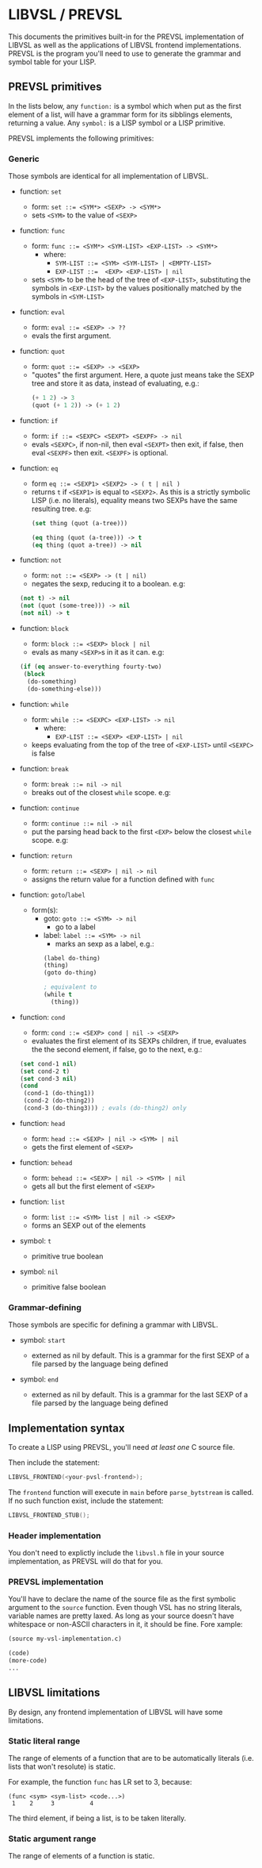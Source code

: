 # LIBVSL / PREVSL

This documents the primitives built-in for the PREVSL implementation of LIBVSL
as well as the applications of LIBVSL frontend implementations. PREVSL is the
program you'll need to use to generate the grammar and symbol table for your
LISP.

## PREVSL primitives

In the lists below, any `function:` is a symbol which when put as the first
element of a list, will have a grammar form for its sibblings elements,
returning a value. Any `symbol:` is a LISP symbol or a LISP primitive.

PREVSL implements the following primitives:

### Generic

Those symbols are identical for all implementation of LIBVSL.

- function: `set`
  - form: `set ::= <SYM*> <SEXP> -> <SYM*>`
  - sets `<SYM>` to the value of `<SEXP>`

- function: `func`
  - form: `func ::= <SYM*> <SYM-LIST> <EXP-LIST> -> <SYM*>`
    + where:
      + `SYM-LIST ::= <SYM> <SYM-LIST> | <EMPTY-LIST>`
      + `EXP-LIST ::=  <EXP> <EXP-LIST> | nil`
  - sets `<SYM>` to be the head of the tree of `<EXP-LIST>`, substituting the
    symbols in `<EXP-LIST>` by the values positionally matched by the symbols in
    `<SYM-LIST>`

- function: `eval`
  - form: `eval ::= <SEXP> -> ??`
  - evals the first argument.

- function: `quot`
  - form: `quot ::= <SEXP> -> <SEXP>`
  - "quotes" the first argument. Here, a quote just means take the SEXP tree and
    store it as data, instead of evaluating, e.g.:
    ```lisp
    (+ 1 2) -> 3
    (quot (+ 1 2)) -> (+ 1 2)
    ```
- function: `if`
  - form: `if ::= <SEXPC> <SEXPT> <SEXPF> -> nil`
  - evals `<SEXPC>`, if non-nil, then eval `<SEXPT>` then exit, if false, then eval
    `<SEXPF>` then exit. `<SEXPF>` is optional.

- function: `eq`
  - form `eq ::= <SEXP1> <SEXP2> -> ( t | nil )`
  - returns `t` if `<SEXP1>` is equal to `<SEXP2>`. As this is a strictly
    symbolic LISP (i.e. no literals), equality means two SEXPs have the same
    resulting tree. e.g:
    ```lisp
    (set thing (quot (a-tree)))

    (eq thing (quot (a-tree))) -> t
    (eq thing (quot a-tree)) -> nil
    ```

- function: `not`
  - form: `not ::= <SEXP> -> (t | nil)`
  - negates the sexp, reducing it to a boolean. e.g:
  ```lisp
  (not t) -> nil
  (not (quot (some-tree))) -> nil
  (not nil) -> t
  ```

- function: `block`
  - form: `block ::= <SEXP> block | nil`
  - evals as many `<SEXP>`s in it as it can. e.g:
  ```lisp
  (if (eq answer-to-everything fourty-two)
   (block
    (do-something)
    (do-something-else)))
  ```

- function: `while`
  - form: `while ::= <SEXPC> <EXP-LIST> -> nil`
    + where:
      + `EXP-LIST ::= <SEXP> <EXP-LIST> | nil`
  - keeps evaluating from the top of the tree of `<EXP-LIST>` until `<SEXPC>` is
    false

- function: `break`
  - form: `break ::= nil -> nil`
  - breaks out of the closest `while` scope. e.g:

- function: `continue`
  - form: `continue ::= nil -> nil`
  - put the parsing head back to the first `<EXP>` below the closest `while`
    scope. e.g:

- function: `return`
  - form: `return ::= <SEXP> | nil -> nil`
  - assigns the return value for a function defined with `func`

- function: `goto`/`label`
  - form(s):
    + goto: `goto ::= <SYM> -> nil`
      + go to a label
    + label: `label ::= <SYM> -> nil`
      + marks an sexp as a label, e.g.:
      ```lisp
      (label do-thing)
      (thing)
      (goto do-thing)

      ; equivalent to
      (while t
        (thing))
      ```
- function: `cond`
  - form: `cond ::= <SEXP> cond | nil -> <SEXP>`
  - evaluates the first element of its SEXPs children, if true, evaluates the
    the second element, if false, go to the next, e.g.:
  ```lisp
  (set cond-1 nil)
  (set cond-2 t)
  (set cond-3 nil)
  (cond
   (cond-1 (do-thing1))
   (cond-2 (do-thing2))
   (cond-3 (do-thing3))) ; evals (do-thing2) only
  ```

- function: `head`
  - form: `head ::= <SEXP> | nil -> <SYM> | nil`
  - gets the first element of `<SEXP>`

- function: `behead`
  - form: `behead ::= <SEXP> | nil -> <SYM> | nil`
  - gets all but the first element of `<SEXP>`

- function: `list`
  - form: `list ::= <SYM> list | nil -> <SEXP>`
  - forms an SEXP out of the elements

- symbol: `t`
  - primitive true boolean

- symbol: `nil`
  - primitive false boolean

### Grammar-defining

Those symbols are specific for defining a grammar with LIBVSL.

- symbol: `start`
  - externed as nil by default. This is a grammar for the first SEXP of a file
    parsed by the language being defined

- symbol: `end`
  - externed as nil by default. This is a grammar for the last SEXP of a file
    parsed by the language being defined

## Implementation syntax

To create a LISP using PREVSL, you'll need *at least one* C source file.

Then include the statement:

```c
LIBVSL_FRONTEND(<your-pvsl-frontend>);
```

The `frontend` function will execute in `main` before `parse_bytstream` is
called. If no such function exist, include the statement:

```c
LIBVSL_FRONTEND_STUB();
```

### Header implementation

You don't need to explictly include the `libvsl.h` file in your source
implementation, as PREVSL will do that for you.

### PREVSL implementation

You'll have to declare the name of the source file as the first symbolic
argument to the `source` function. Even though VSL has no string literals,
variable names are pretty laxed. As long as your source doesn't have whitespace
or non-ASCII characters in it, it should be fine. Fore xample:

```lisp
(source my-vsl-implementation.c)

(code)
(more-code)
...
```

## LIBVSL limitations

By design, any frontend implementation of LIBVSL will have some limitations.

### Static literal range

The range of elements of a function that are to be automatically literals (i.e.
lists that won't resolute) is static.

For example, the function `func` has LR set to 3, because:

```
(func <sym> <sym-list> <code...>)
 1    2     3          4
```

The third element, if being a list, is to be taken literally.

### Static argument range

The range of elements of a function is static.
